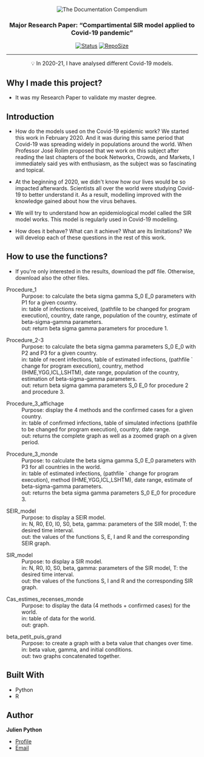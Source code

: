 <p align="center">
 <img src="https://i.imgur.com/rSyq3MW.png" alt="The Documentation Compendium"></a>
</p>

<h3 align="center">Major Research Paper: “Compartimental SIR model applied to Covid-19 pandemic”</h3>

<div align="center">

  [![Status](https://img.shields.io/badge/status-inactive-red.svg)]()
  [![RepoSize](https://img.shields.io/github/repo-size/pythonjul/major-research-paper)]()

</div>

---

<p align = "center">💡 In 2020-21, I have analysed different Covid-19 models.</p>



## Why I made this project? <a name = "why_document"></a>

- It was my Research Paper to validate my master degree.

## Introduction<a name = "how_to_play"></a>
- How do the models used on the Covid-19 epidemic work? We started this work in February 2020. And it was during this same period that Covid-19 was spreading widely in populations around the world. When Professor José Rolim proposed that we work on this subject after reading the last chapters of the book Networks, Crowds, and Markets, I immediately said yes with enthusiasm, as the subject was so fascinating and topical.

- At the beginning of 2020, we didn't know how our lives would be so impacted afterwards. Scientists all over the world were studying Covid-19 to better understand it. As a result, modelling improved with the knowledge gained about how the virus behaves.

- We will try to understand how an epidemiological model called the SIR model works. This model is regularly used in Covid-19 modelling. 

- How does it behave? What can it achieve? What are its limitations? We will develop each of these questions in the rest of this work.

## How to use the functions? ##
- If you're only interested in the results, download the pdf file. Otherwise, download also the other files.

<dl>
  <dt>Procedure_1</dt>
  <dd>Purpose: to calculate the beta sigma gamma S_0 E_0 parameters with P1 for a given country.</dd>
  <dd>in: table of infections received, (pathfile to be changed for program execution), country, date range, population of the country, estimate of beta-sigma-gamma parameters. </dd>
  <dd>out: return beta sigma gamma parameters for procedure 1.</dd>
</dl>


<dl>
  <dt>Procedure_2-3</dt>
  <dd>Purpose: to calculate the beta sigma gamma parameters S_0 E_0 with P2 and P3 for a given country.</dd>
  <dd>in: table of recent infections, table of estimated infections, (pathfile ` change for program execution), country, method (IHME,YGG,ICL,LSHTM), date range, population of the country, estimation of beta-sigma-gamma parameters.</dd>
  <dd>out: return beta sigma gamma parameters S_0 E_0 for procedure 2 and procedure 3.</dd>
</dl>


<dl>
  <dt>Procedure_3_affichage</dt>
  <dd>Purpose: display the 4 methods and the confirmed cases for a given country.</dd>
  <dd>in: table of confirmed infections, table of simulated infections (pathfile to be changed for program execution), country, date range.</dd>
  <dd>  out: returns the complete graph as well as a zoomed graph on a given period.</dd>
</dl>


<dl>
  <dt>Procedure_3_monde</dt>
  <dd>Purpose: to calculate the beta sigma gamma S_0 E_0 parameters with P3 for all countries in the world.</dd>
  <dd>  in: table of estimated infections, (pathfile ` change for program execution), method (IHME,YGG,ICL,LSHTM), date range, estimate of beta-sigma-gamma parameters.</dd>
  <dd>  out: returns the beta sigma gamma parameters S_0 E_0 for procedure 3.</dd>
</dl>


<dl>
  <dt>SEIR_model</dt>
  <dd>Purpose: to display a SEIR model.</dd>
  <dd>in: N, R0, E0, I0, S0, beta, gamma: parameters of the SIR model, T: the desired time interval.</dd>
  <dd>out: the values of the functions S, E, I and R and the corresponding SEIR graph.</dd>
</dl>

<dl>
  <dt>SIR_model</dt>
  <dd>Purpose: to display a SIR model.</dd>
  <dd>in: N, R0, I0, S0, beta, gamma: parameters of the SIR model, T: the desired time interval.</dd>
  <dd>out: the values of the functions S, I and R and the corresponding SIR graph.</dd>
</dl>

<dl>
  <dt>Cas_estimes_recenses_monde</dt>
  <dd>Purpose: to display the data (4 methods + confirmed cases) for the world.</dd>
  <dd>in: table of data for the world.</dd>
  <dd>out: graph.</dd>
</dl>

<dl>
  <dt>beta_petit_puis_grand</dt>
  <dd>Purpose: to create a graph with a beta value that changes over time.</dd>
  <dd>in: beta value, gamma, and initial conditions.</dd>
  <dd>out: two graphs concatenated together.</dd>
</dl>

## Built With ##

- Python
- R

## Author

**Julien Python**

- [Profile](https://github.com/pythonjul "Julien Python")
- [Email](mailto:pythonjul@gmail.com?subject=Hello "Hello!")
